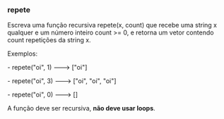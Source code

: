 ### repete ###

Escreva uma função recursiva repete(x, count) que recebe uma string x qualquer e um número inteiro count \>= 0, e retorna um vetor contendo count repetições da string x.

Exemplos:

\- repete("oi", 1) ---\> ["oi"]

\- repete("oi", 3) ---\> ["oi", "oi", "oi"]

\- repete("oi", 0) ---\> []

A função deve ser recursiva, **não deve usar loops**.